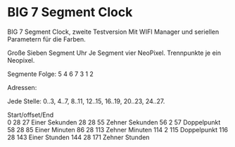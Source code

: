 # BIG 7 Segment Clock

BIG 7 Segment Clock, zweite Testversion
Mit WIFI Manager und seriellen Parametern für die Farben.

Große Sieben Segment Uhr
Je Segment vier NeoPixel. Trennpunkte je ein Neopixel.

Segmente Folge:
  5
4   6
  7
3   1
  2

Adressen:

Jede Stelle: 0..3, 4..7, 8..11, 12..15, 16..19, 20..23, 24..27.

Start/offset/End		
0	28	27	Einer	Sekunden
28	28	55	Zehner	Sekunden
56	2	57		Doppelpunkt
58	28	85	Einer	Minuten
86	28	113	Zehner	Minuten
114	2	115		Doppelpunkt
116	28	143	Einer	Stunden
144	28	171	Zehner	Stunden





